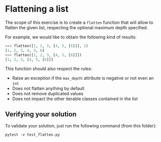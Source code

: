 Flattening a list
=================
The scope of this exercise is to create a `flatten` function that will allow to flatten the given list, respecting the 
optional maximum depth specified.

For example, we would like to obtain the following kind of results:
```python
>>> flatten([1, 2, 3, [4, 5, [6]]], 2)
[1, 2, 3, 4, 5, 6]
>>> flatten([1, 2, 3, [4, 5, [6]]])
[1, 2, 3, [4, 5, [6]]]
```

This function should also respect the rules:
* Raise an exception if the `max_depth` attribute is negative or not even an `int`
* Does not flatten anything by default
* Does not remove duplicated values
* Does not impact the other iterable classes contained in the list


Verifying your solution
-----------------------
To validate your solution, just run the following command (from this folder):
```shell script
pytest -v test_flatten.py
```

